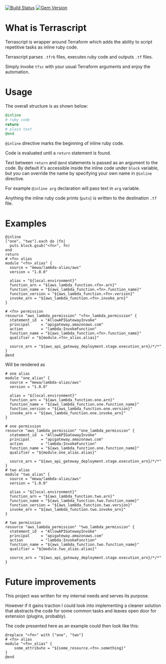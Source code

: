 [![Build Status](https://travis-ci.org/mewa/terrascript.svg?branch=master)](https://travis-ci.org/mewa/terrascript) [![Gem Version](https://badge.fury.io/rb/terrascript.svg)](https://badge.fury.io/rb/terrascript)

# What is Terrascript

Terrascript is wrapper around Terraform which adds the ability to script repetitive tasks as inline ruby code.

Terrascript parses `.tfrb` files, executes ruby code and outputs `.tf` files.

Simply invoke `tfsc` with your usual Terraform arguments and enjoy the automation.

# Usage

The overall structure is as shown below:
```ruby
@inline
# ruby code
return
# plain text
@end
```

`@inline` directive marks the beginning of inline ruby code.

Code is evaluated until a `return` statement is found.

Text between `return` and `@end` statements is passed as an argument to the code.
By default it's accessible inside the inline code under `block` variable, but you can override the name by specifying your own name in `@inline` directive.

For example `@inline arg` declaration will pass text in `arg` variable.

Anything the inline ruby code prints (`puts`) is written to the destination `.tf` file.

# Examples

```hcl
@inline
["one", "two"].each do |fn|
  puts block.gsub("<fn>", fn)
end
return
# <fn> alias
module "<fn>_alias" {
  source = "mewa/lambda-alias/aws"
  version = "1.0.0"

  alias = "${local.environment}"
  function_arn = "${aws_lambda_function.<fn>.arn}"
  function_name = "${aws_lambda_function.<fn>.function_name}"
  function_version = "${aws_lambda_function.<fn>.version}"
  invoke_arn = "${aws_lambda_function.<fn>.invoke_arn}"
}

# <fn> permission
resource "aws_lambda_permission" "<fn>_lambda_permission" {
  statement_id  = "AllowAPIGatewayInvoke"
  principal     = "apigateway.amazonaws.com"
  action        = "lambda:InvokeFunction"
  function_name = "${aws_lambda_function.<fn>.function_name}"
  qualifier = "${module.<fn>_alias.alias}"

  source_arn = "${aws_api_gateway_deployment.stage.execution_arn}/*/*"
}
@end
```
Will be rendered as
```hcl
# one alias
module "one_alias" {
  source = "mewa/lambda-alias/aws"
  version = "1.0.0"

  alias = "${local.environment}"
  function_arn = "${aws_lambda_function.one.arn}"
  function_name = "${aws_lambda_function.one.function_name}"
  function_version = "${aws_lambda_function.one.version}"
  invoke_arn = "${aws_lambda_function.one.invoke_arn}"
}

# one permission
resource "aws_lambda_permission" "one_lambda_permission" {
  statement_id  = "AllowAPIGatewayInvoke"
  principal     = "apigateway.amazonaws.com"
  action        = "lambda:InvokeFunction"
  function_name = "${aws_lambda_function.one.function_name}"
  qualifier = "${module.one_alias.alias}"

  source_arn = "${aws_api_gateway_deployment.stage.execution_arn}/*/*"
}
# two alias
module "two_alias" {
  source = "mewa/lambda-alias/aws"
  version = "1.0.0"

  alias = "${local.environment}"
  function_arn = "${aws_lambda_function.two.arn}"
  function_name = "${aws_lambda_function.two.function_name}"
  function_version = "${aws_lambda_function.two.version}"
  invoke_arn = "${aws_lambda_function.two.invoke_arn}"
}

# two permission
resource "aws_lambda_permission" "two_lambda_permission" {
  statement_id  = "AllowAPIGatewayInvoke"
  principal     = "apigateway.amazonaws.com"
  action        = "lambda:InvokeFunction"
  function_name = "${aws_lambda_function.two.function_name}"
  qualifier = "${module.two_alias.alias}"

  source_arn = "${aws_api_gateway_deployment.stage.execution_arn}/*/*"
}
```

# Future improvements

This project was written for my internal needs and serves its purpose.

However if it gains traction I could look into implementing a cleaner solution
that abstracts the code for some common tasks and leaves open door for extension (plugins, probably).

The code presented here as an example could then look like this:

```hcl
@replace "<fn>" with ["one", "two"]
# <fn> alias
module "<fn>_alias" {
    some_attribute = "${some_resource.<fn>.something}"
}
@end
```
